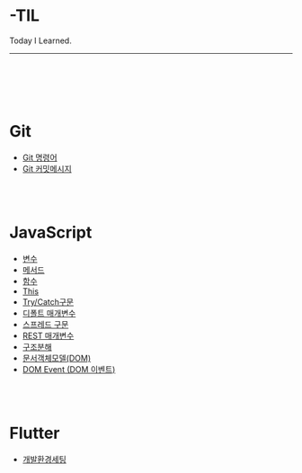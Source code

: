 # -TIL
Today I Learned.  

---
</br></br></br></br>
# Git
- [Git 명령어](https://github.com/haruachm/-TIL/blob/main/Git/Git%20command.md) 
- [Git 커밋메시지](https://github.com/haruachm/-TIL/blob/main/Git/Git%20command.md)

</br></br>
# JavaScript 
- [변수](https://github.com/haruachm/-TIL/blob/main/JavaScript/JS_value.md)
- [메서드](https://github.com/haruachm/-TIL/blob/main/JavaScript/JS_method.md)
- [함수](https://github.com/haruachm/-TIL/blob/main/JavaScript/JS_function.md)
- [This](https://github.com/haruachm/-TIL/blob/main/JavaScript/JS_this_keyword.md) 
- [Try/Catch구문](https://github.com/haruachm/-TIL/blob/main/JavaScript/JS_try_catch.md)
- [디폴트 매개변수](https://github.com/haruachm/-TIL/blob/main/JavaScript/JS_defaultParameter.md)
- [스프레드 구문](https://github.com/haruachm/-TIL/blob/main/JavaScript/JS_spread.md)
- [REST 매개변수](https://github.com/haruachm/-TIL/blob/main/JavaScript/JS.restParameter.md)
- [구조분해](https://github.com/haruachm/-TIL/blob/main/JavaScript/JS_destructuring.md)
- [문서객체모델(DOM)](https://github.com/haruachm/-TIL/blob/main/JavaScript/JS_DOM.md) 
- [DOM Event (DOM 이벤트)](https://github.com/haruachm/-TIL/blob/main/JavaScript/JS_DOMEvent.md) 


</br></br>
# Flutter
- [개발환경세팅](https://github.com/haruachm/-TIL/blob/main/Flutter/1_Development-Evironment.md)

